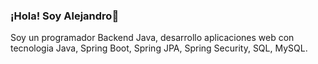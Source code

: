 ### ¡Hola! Soy Alejandro👋
Soy un programador Backend Java, desarrollo aplicaciones web con tecnologia Java, Spring Boot, Spring JPA, Spring Security, SQL, MySQL.
